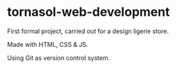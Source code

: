 # tornasol-web-development

First formal project, carried out for a design ligerie store.

Made with HTML, CSS & JS.

Using Git as version control system.
